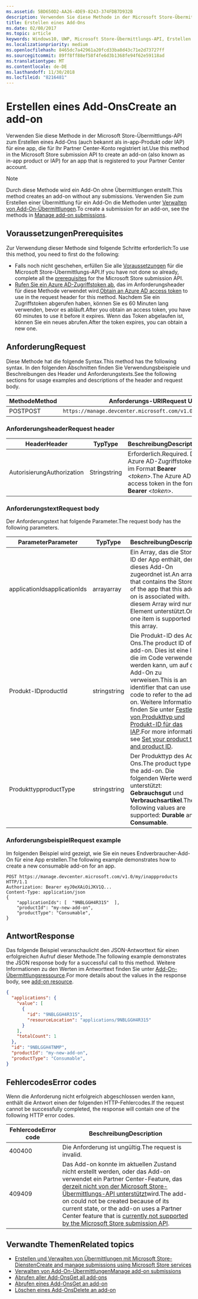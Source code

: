 ```yaml
---
ms.assetid: 5BD650D2-AA26-4DE9-8243-374FDB7D932B
description: Verwenden Sie diese Methode in der Microsoft Store-Übermittlungs-API zum Erstellen eines Add-Ons für eine app, die für Ihr PartnerCenter-Konto registriert ist.
title: Erstellen eines Add-Ons
ms.date: 02/08/2017
ms.topic: article
keywords: Windows10, UWP, Microsoft Store-Übermittlungs-API, Erstellen eines Add-Ons, In-App-Produkt, IAP
ms.localizationpriority: medium
ms.openlocfilehash: 8465dc7a42961a20fcd33ba8d43c71e2d73727ff
ms.sourcegitcommit: 89ff8ff88ef58f4fe6d3b1368fe94f62e59118ad
ms.translationtype: MT
ms.contentlocale: de-DE
ms.lasthandoff: 11/30/2018
ms.locfileid: "8216481"
---
```

# <a name="create-an-add-on"></a><span data-ttu-id="e4ec8-104">Erstellen eines Add-Ons</span><span class="sxs-lookup"><span data-stu-id="e4ec8-104">Create an add-on</span></span>

<span data-ttu-id="e4ec8-105">Verwenden Sie diese Methode in der Microsoft Store-Übermittlungs-API zum Erstellen eines Add-Ons (auch bekannt als in-app-Produkt oder IAP) für eine app, die für Ihr Partner Center-Konto registriert ist.</span><span class="sxs-lookup"><span data-stu-id="e4ec8-105">Use this method in the Microsoft Store submission API to create an add-on (also known as in-app product or IAP) for an app that is registered to your Partner Center account.</span></span>

> [!NOTE]
> <span data-ttu-id="e4ec8-106">Durch diese Methode wird ein Add-On ohne Übermittlungen erstellt.</span><span class="sxs-lookup"><span data-stu-id="e4ec8-106">This method creates an add-on without any submissions.</span></span> <span data-ttu-id="e4ec8-107">Verwenden Sie zum Erstellen einer Übermittlung für ein Add-On die Methoden unter [Verwalten von Add-On-Übermittlungen](manage-add-on-submissions.md).</span><span class="sxs-lookup"><span data-stu-id="e4ec8-107">To create a submission for an add-on, see the methods in [Manage add-on submissions](manage-add-on-submissions.md).</span></span>

## <a name="prerequisites"></a><span data-ttu-id="e4ec8-108">Voraussetzungen</span><span class="sxs-lookup"><span data-stu-id="e4ec8-108">Prerequisites</span></span>

<span data-ttu-id="e4ec8-109">Zur Verwendung dieser Methode sind folgende Schritte erforderlich:</span><span class="sxs-lookup"><span data-stu-id="e4ec8-109">To use this method, you need to first do the following:</span></span>

* <span data-ttu-id="e4ec8-110">Falls noch nicht geschehen, erfüllen Sie alle [Voraussetzungen](create-and-manage-submissions-using-windows-store-services.md#prerequisites) für die Microsoft Store-Übermittlungs-API.</span><span class="sxs-lookup"><span data-stu-id="e4ec8-110">If you have not done so already, complete all the [prerequisites](create-and-manage-submissions-using-windows-store-services.md#prerequisites) for the Microsoft Store submission API.</span></span>
* <span data-ttu-id="e4ec8-111">[Rufen Sie ein Azure AD-Zugriffstoken ab](create-and-manage-submissions-using-windows-store-services.md#obtain-an-azure-ad-access-token), das im Anforderungsheader für diese Methode verwendet wird.</span><span class="sxs-lookup"><span data-stu-id="e4ec8-111">[Obtain an Azure AD access token](create-and-manage-submissions-using-windows-store-services.md#obtain-an-azure-ad-access-token) to use in the request header for this method.</span></span> <span data-ttu-id="e4ec8-112">Nachdem Sie ein Zugriffstoken abgerufen haben, können Sie es 60 Minuten lang verwenden, bevor es abläuft.</span><span class="sxs-lookup"><span data-stu-id="e4ec8-112">After you obtain an access token, you have 60 minutes to use it before it expires.</span></span> <span data-ttu-id="e4ec8-113">Wenn das Token abgelaufen ist, können Sie ein neues abrufen.</span><span class="sxs-lookup"><span data-stu-id="e4ec8-113">After the token expires, you can obtain a new one.</span></span>

## <a name="request"></a><span data-ttu-id="e4ec8-114">Anforderung</span><span class="sxs-lookup"><span data-stu-id="e4ec8-114">Request</span></span>

<span data-ttu-id="e4ec8-115">Diese Methode hat die folgende Syntax.</span><span class="sxs-lookup"><span data-stu-id="e4ec8-115">This method has the following syntax.</span></span> <span data-ttu-id="e4ec8-116">In den folgenden Abschnitten finden Sie Verwendungsbeispiele und Beschreibungen des Header und Anforderungstexts.</span><span class="sxs-lookup"><span data-stu-id="e4ec8-116">See the following sections for usage examples and descriptions of the header and request body.</span></span>

| <span data-ttu-id="e4ec8-117">Methode</span><span class="sxs-lookup"><span data-stu-id="e4ec8-117">Method</span></span> | <span data-ttu-id="e4ec8-118">Anforderungs-URI</span><span class="sxs-lookup"><span data-stu-id="e4ec8-118">Request URI</span></span>                                                      |
|--------|------------------------------------------------------------------|
| <span data-ttu-id="e4ec8-119">POST</span><span class="sxs-lookup"><span data-stu-id="e4ec8-119">POST</span></span>    | ```https://manage.devcenter.microsoft.com/v1.0/my/inappproducts``` |


### <a name="request-header"></a><span data-ttu-id="e4ec8-120">Anforderungsheader</span><span class="sxs-lookup"><span data-stu-id="e4ec8-120">Request header</span></span>

| <span data-ttu-id="e4ec8-121">Header</span><span class="sxs-lookup"><span data-stu-id="e4ec8-121">Header</span></span>        | <span data-ttu-id="e4ec8-122">Typ</span><span class="sxs-lookup"><span data-stu-id="e4ec8-122">Type</span></span>   | <span data-ttu-id="e4ec8-123">Beschreibung</span><span class="sxs-lookup"><span data-stu-id="e4ec8-123">Description</span></span>                                                                 |
|---------------|--------|-----------------------------------------------------------------------------|
| <span data-ttu-id="e4ec8-124">Autorisierung</span><span class="sxs-lookup"><span data-stu-id="e4ec8-124">Authorization</span></span> | <span data-ttu-id="e4ec8-125">String</span><span class="sxs-lookup"><span data-stu-id="e4ec8-125">string</span></span> | <span data-ttu-id="e4ec8-126">Erforderlich.</span><span class="sxs-lookup"><span data-stu-id="e4ec8-126">Required.</span></span> <span data-ttu-id="e4ec8-127">Das Azure AD-Zugriffstoken im Format **Bearer** &lt;*token*&gt;.</span><span class="sxs-lookup"><span data-stu-id="e4ec8-127">The Azure AD access token in the form **Bearer** &lt;*token*&gt;.</span></span> |


### <a name="request-body"></a><span data-ttu-id="e4ec8-128">Anforderungstext</span><span class="sxs-lookup"><span data-stu-id="e4ec8-128">Request body</span></span>

<span data-ttu-id="e4ec8-129">Der Anforderungstext hat folgende Parameter.</span><span class="sxs-lookup"><span data-stu-id="e4ec8-129">The request body has the following parameters.</span></span>

|  <span data-ttu-id="e4ec8-130">Parameter</span><span class="sxs-lookup"><span data-stu-id="e4ec8-130">Parameter</span></span>  |  <span data-ttu-id="e4ec8-131">Typ</span><span class="sxs-lookup"><span data-stu-id="e4ec8-131">Type</span></span>  |  <span data-ttu-id="e4ec8-132">Beschreibung</span><span class="sxs-lookup"><span data-stu-id="e4ec8-132">Description</span></span>  |  <span data-ttu-id="e4ec8-133">Erforderlich</span><span class="sxs-lookup"><span data-stu-id="e4ec8-133">Required</span></span>  |
|------|------|------|------|
|  <span data-ttu-id="e4ec8-134">applicationIds</span><span class="sxs-lookup"><span data-stu-id="e4ec8-134">applicationIds</span></span>  |  <span data-ttu-id="e4ec8-135">array</span><span class="sxs-lookup"><span data-stu-id="e4ec8-135">array</span></span>  |  <span data-ttu-id="e4ec8-136">Ein Array, das die Store-ID der App enthält, der dieses Add-On zugeordnet ist.</span><span class="sxs-lookup"><span data-stu-id="e4ec8-136">An array that contains the Store ID of the app that this add-on is associated with.</span></span> <span data-ttu-id="e4ec8-137">In diesem Array wird nur ein Element unterstützt.</span><span class="sxs-lookup"><span data-stu-id="e4ec8-137">Only one item is supported in this array.</span></span>   |  <span data-ttu-id="e4ec8-138">Ja</span><span class="sxs-lookup"><span data-stu-id="e4ec8-138">Yes</span></span>  |
|  <span data-ttu-id="e4ec8-139">Produkt-ID</span><span class="sxs-lookup"><span data-stu-id="e4ec8-139">productId</span></span>  |  <span data-ttu-id="e4ec8-140">string</span><span class="sxs-lookup"><span data-stu-id="e4ec8-140">string</span></span>  |  <span data-ttu-id="e4ec8-141">Die Produkt-ID des Add-Ons.</span><span class="sxs-lookup"><span data-stu-id="e4ec8-141">The product ID of the add-on.</span></span> <span data-ttu-id="e4ec8-142">Dies ist eine ID, die im Code verwendet werden kann, um auf das Add-On zu verweisen.</span><span class="sxs-lookup"><span data-stu-id="e4ec8-142">This is an identifier that can use in code to refer to the add-on.</span></span> <span data-ttu-id="e4ec8-143">Weitere Informationen finden Sie unter [Festlegen von Produkttyp und Produkt-ID für das IAP](https://msdn.microsoft.com/windows/uwp/publish/set-your-iap-product-id).</span><span class="sxs-lookup"><span data-stu-id="e4ec8-143">For more information, see [Set your product type and product ID](https://msdn.microsoft.com/windows/uwp/publish/set-your-iap-product-id).</span></span>  |  <span data-ttu-id="e4ec8-144">Ja</span><span class="sxs-lookup"><span data-stu-id="e4ec8-144">Yes</span></span>  |
|  <span data-ttu-id="e4ec8-145">Produkttyp</span><span class="sxs-lookup"><span data-stu-id="e4ec8-145">productType</span></span>  |  <span data-ttu-id="e4ec8-146">string</span><span class="sxs-lookup"><span data-stu-id="e4ec8-146">string</span></span>  |  <span data-ttu-id="e4ec8-147">Der Produkttyp des Add-Ons.</span><span class="sxs-lookup"><span data-stu-id="e4ec8-147">The product type of the add-on.</span></span> <span data-ttu-id="e4ec8-148">Die folgenden Werte werden unterstützt: **Gebrauchsgut** und **Verbrauchsartikel**.</span><span class="sxs-lookup"><span data-stu-id="e4ec8-148">The following values are supported: **Durable** and **Consumable**.</span></span>  |  <span data-ttu-id="e4ec8-149">Ja</span><span class="sxs-lookup"><span data-stu-id="e4ec8-149">Yes</span></span>  |


### <a name="request-example"></a><span data-ttu-id="e4ec8-150">Anforderungsbeispiel</span><span class="sxs-lookup"><span data-stu-id="e4ec8-150">Request example</span></span>

<span data-ttu-id="e4ec8-151">Im folgenden Beispiel wird gezeigt, wie Sie ein neues Endverbraucher-Add-On für eine App erstellen.</span><span class="sxs-lookup"><span data-stu-id="e4ec8-151">The following example demonstrates how to create a new consumable add-on for an app.</span></span>

```syntax
POST https://manage.devcenter.microsoft.com/v1.0/my/inappproducts HTTP/1.1
Authorization: Bearer eyJ0eXAiOiJKV1Q...
Content-Type: application/json
{
    "applicationIds": [  "9NBLGGH4R315"  ],
    "productId": "my-new-add-on",
    "productType": "Consumable",
}
```

## <a name="response"></a><span data-ttu-id="e4ec8-152">Antwort</span><span class="sxs-lookup"><span data-stu-id="e4ec8-152">Response</span></span>

<span data-ttu-id="e4ec8-153">Das folgende Beispiel veranschaulicht den JSON-Antworttext für einen erfolgreichen Aufruf dieser Methode.</span><span class="sxs-lookup"><span data-stu-id="e4ec8-153">The following example demonstrates the JSON response body for a successful call to this method.</span></span> <span data-ttu-id="e4ec8-154">Weitere Informationen zu den Werten im Antworttext finden Sie unter [Add-On-Übermittlungsressource](manage-add-ons.md#add-on-object).</span><span class="sxs-lookup"><span data-stu-id="e4ec8-154">For more details about the values in the response body, see [add-on resource](manage-add-ons.md#add-on-object).</span></span>

```json
{
  "applications": {
    "value": [
      {
        "id": "9NBLGGH4R315",
        "resourceLocation": "applications/9NBLGGH4R315"
      }
    ],
    "totalCount": 1
  },
  "id": "9NBLGGH4TNMP",
  "productId": "my-new-add-on",
  "productType": "Consumable",
}
```

## <a name="error-codes"></a><span data-ttu-id="e4ec8-155">Fehlercodes</span><span class="sxs-lookup"><span data-stu-id="e4ec8-155">Error codes</span></span>

<span data-ttu-id="e4ec8-156">Wenn die Anforderung nicht erfolgreich abgeschlossen werden kann, enthält die Antwort einen der folgenden HTTP-Fehlercodes.</span><span class="sxs-lookup"><span data-stu-id="e4ec8-156">If the request cannot be successfully completed, the response will contain one of the following HTTP error codes.</span></span>

| <span data-ttu-id="e4ec8-157">Fehlercode</span><span class="sxs-lookup"><span data-stu-id="e4ec8-157">Error code</span></span> |  <span data-ttu-id="e4ec8-158">Beschreibung</span><span class="sxs-lookup"><span data-stu-id="e4ec8-158">Description</span></span>                                                                                                                                                                           |
|--------|------------------|
| <span data-ttu-id="e4ec8-159">400</span><span class="sxs-lookup"><span data-stu-id="e4ec8-159">400</span></span>  | <span data-ttu-id="e4ec8-160">Die Anforderung ist ungültig.</span><span class="sxs-lookup"><span data-stu-id="e4ec8-160">The request is invalid.</span></span> |
| <span data-ttu-id="e4ec8-161">409</span><span class="sxs-lookup"><span data-stu-id="e4ec8-161">409</span></span>  | <span data-ttu-id="e4ec8-162">Das Add-on konnte im aktuellen Zustand nicht erstellt werden, oder das Add-on verwendet ein Partner Center-Feature, das [derzeit nicht von der Microsoft Store-Übermittlungs-API unterstützt](create-and-manage-submissions-using-windows-store-services.md#not_supported)wird.</span><span class="sxs-lookup"><span data-stu-id="e4ec8-162">The add-on could not be created because of its current state, or the add-on uses a Partner Center feature that is [currently not supported by the Microsoft Store submission API](create-and-manage-submissions-using-windows-store-services.md#not_supported).</span></span> |   


## <a name="related-topics"></a><span data-ttu-id="e4ec8-163">Verwandte Themen</span><span class="sxs-lookup"><span data-stu-id="e4ec8-163">Related topics</span></span>

* [<span data-ttu-id="e4ec8-164">Erstellen und Verwalten von Übermittlungen mit Microsoft Store-Diensten</span><span class="sxs-lookup"><span data-stu-id="e4ec8-164">Create and manage submissions using Microsoft Store services</span></span>](create-and-manage-submissions-using-windows-store-services.md)
* [<span data-ttu-id="e4ec8-165">Verwalten von Add-On-Übermittlungen</span><span class="sxs-lookup"><span data-stu-id="e4ec8-165">Manage add-on submissions</span></span>](manage-add-on-submissions.md)
* [<span data-ttu-id="e4ec8-166">Abrufen aller Add-Ons</span><span class="sxs-lookup"><span data-stu-id="e4ec8-166">Get all add-ons</span></span>](get-all-add-ons.md)
* [<span data-ttu-id="e4ec8-167">Abrufen eines Add-Ons</span><span class="sxs-lookup"><span data-stu-id="e4ec8-167">Get an add-on</span></span>](get-an-add-on.md)
* [<span data-ttu-id="e4ec8-168">Löschen eines Add-Ons</span><span class="sxs-lookup"><span data-stu-id="e4ec8-168">Delete an add-on</span></span>](delete-an-add-on.md)
